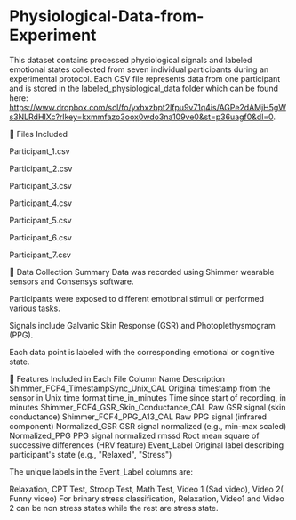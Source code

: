 # Physiological-Data-from-Experiment
This dataset contains processed physiological signals and labeled emotional states collected from seven individual participants during an experimental protocol. Each CSV file represents data from one participant and is stored in the labeled_physiological_data folder which can be found here:
https://www.dropbox.com/scl/fo/yxhxzbpt2lfpu9v71q4is/AGPe2dAMjH5gWs3NLRdHIXc?rlkey=kxmmfazo3oox0wdo3na109ve0&st=p36uagf0&dl=0.

📁 Files Included

Participant_1.csv

Participant_2.csv

Participant_3.csv

Participant_4.csv

Participant_5.csv

Participant_6.csv

Participant_7.csv


🔬 Data Collection Summary
Data was recorded using Shimmer wearable sensors and Consensys software.

Participants were exposed to different emotional stimuli or performed various tasks.

Signals include Galvanic Skin Response (GSR) and Photoplethysmogram (PPG).

Each data point is labeled with the corresponding emotional or cognitive state.

🧪 Features Included in Each File
Column Name	Description
Shimmer_FCF4_TimestampSync_Unix_CAL	Original timestamp from the sensor in Unix time format
time_in_minutes	Time since start of recording, in minutes
Shimmer_FCF4_GSR_Skin_Conductance_CAL	Raw GSR signal (skin conductance)
Shimmer_FCF4_PPG_A13_CAL	Raw PPG signal (infrared component)
Normalized_GSR	GSR signal normalized (e.g., min-max scaled)
Normalized_PPG	PPG signal normalized
rmssd	Root mean square of successive differences (HRV feature)
Event_Label	Original label describing participant's state (e.g., "Relaxed", "Stress")

The unique labels in the Event_Label columns are:

Relaxation, CPT Test, Stroop Test, Math Test, Video 1 (Sad video), Video 2( Funny video)
For brinary stress classification, Relaxation, Video1 and Video 2 can be non stress states while the rest are stress state.


